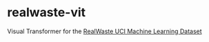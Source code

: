 # realwaste-vit

Visual Transformer for the [RealWaste UCI Machine Learning Dataset](https://archive.ics.uci.edu/dataset/908/realwaste)
